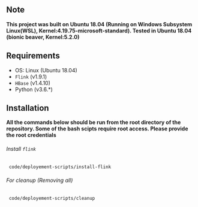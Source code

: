 ## Note

**This project was built on Ubuntu 18.04 (Running on Windows Subsystem Linux(WSL), Kernel:4.19.75-microsoft-standard). Tested in Ubuntu 18.04 (bionic beaver, Kernel:5.2.0)**


## Requirements
* OS: Linux (Ubuntu 18.04)
* `Flink` (v1.9.1)
* `HBase` (v1.4.10)
* Python (v3.6.*)

## Installation 
**All the commands below should be run from the root directory of the repository. Some of the bash scipts require root access. Please provide the root credentials**

###### Install `flink`

```bash
 code/deployement-scripts/install-flink
```



###### For cleanup (Removing all)

```bash
 code/deployement-scripts/cleanup
```




